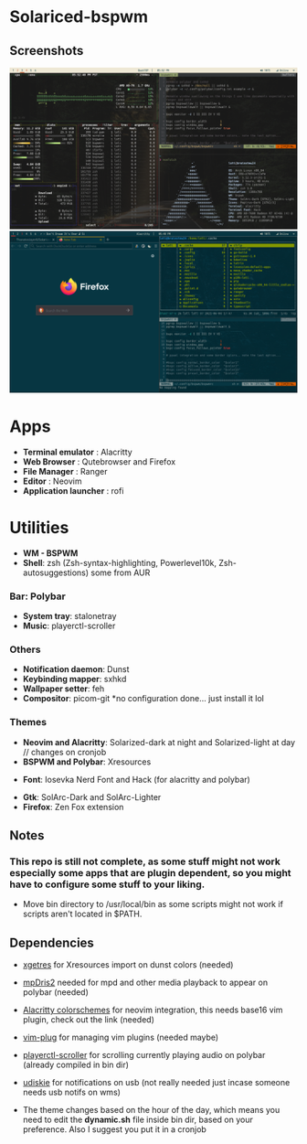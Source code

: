 # Solariced-bspwm
## Screenshots

![day](Pictures/Day.png)
![night](Pictures/Night.png)

# Apps
- **Terminal emulator** : Alacritty
- **Web Browser** : Qutebrowser and Firefox
- **File Manager** : Ranger 
- **Editor** : Neovim
- **Application launcher** : rofi 


# Utilities
- **WM - BSPWM**
- **Shell**: zsh (Zsh-syntax-highlighting, Powerlevel10k, Zsh-autosuggestions) some from AUR

### Bar: Polybar
* **System tray**: stalonetray
* **Music**: playerctl-scroller

### Others
- **Notification daemon**: Dunst
- **Keybinding mapper**: sxhkd
- **Wallpaper setter**: feh 
- **Compositor**: picom-git *no configuration done... just install it lol

### Themes
- **Neovim and Alacritty**: Solarized-dark at night and Solarized-light at day // changes on cronjob
- **BSPWM and Polybar**: Xresources
* **Font**: Iosevka Nerd Font and Hack (for alacritty and polybar)
- **Gtk**: SolArc-Dark and SolArc-Lighter
- **Firefox**: Zen Fox extension

## Notes
### This repo is still not complete, as some stuff might not work especially some apps that are plugin dependent, so you might have to configure some stuff to your liking.

* Move bin directory to /usr/local/bin as some scripts might not work if scripts aren't located in 
$PATH.

## Dependencies
* [xgetres](https://github.com/tamirzb/xgetres) for Xresources import on dunst colors (needed)
* [mpDris2](https://github.com/eonpatapon/mpDris2) needed for mpd and other media playback to appear on polybar (needed)
* [Alacritty colorschemes](https://github.com/toggle-corp/alacritty-colorscheme) for neovim integration, this needs base16 vim plugin, check out the link (needed)
* [vim-plug](https://github.com/junegunn/vim-plug) for managing vim plugins (needed maybe)
* [playerctl-scroller](https://github.com/jan146/playerctl-scroller) for scrolling currently playing audio on polybar (already compiled in bin dir)
* [udiskie](https://github.com/coldfix/udiskie) for notifications on usb (not really needed just incase someone needs usb notifs on wms)

* The theme changes based on the hour of the day, which means you need to edit the **dynamic.sh** file inside bin dir, based on your preference. Also I suggest you put it in a cronjob
